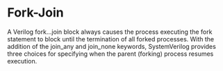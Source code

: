 # Fork-Join
A Verilog fork...join block always causes the process executing the fork statement to block until the termination of all forked processes. With the addition of the join_any and join_none keywords, SystemVerilog provides three choices for specifying when the parent (forking) process resumes execution. 
